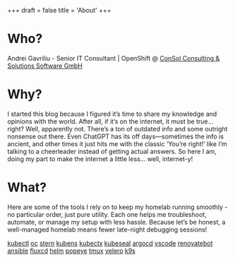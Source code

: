 +++
draft = false
title = 'About'
+++

# Who?

Andrei Gavriliu - Senior IT Consultant | OpenShift @ [ConSol Consulting & Solutions Software GmbH](https://consol.de)

# Why?

I started this blog because I figured it’s time to share my knowledge and opinions with the world. After all, if it’s on the internet, it must be true… right? Well, apparently not. There’s a ton of outdated info and some outright nonsense out there. Even ChatGPT has its off days—sometimes the info is ancient, and other times it just hits me with the classic ‘You’re right!’ like I’m talking to a cheerleader instead of getting actual answers. So here I am, doing my part to make the internet a little less… well, internet-y!

# What?

Here are some of the tools I rely on to keep my homelab running smoothly - no particular order, just pure utility. Each one helps me troubleshoot, automate, or manage my setup with less hassle. Because let’s be honest, a well-managed homelab means fewer late-night debugging sessions!

[kubectl](https://github.com/kubernetes/kubectl) [oc](https://github.com/openshift/oc) [stern](https://github.com/stern/stern) [kubens](https://github.com/ahmetb/kubectx/) [kubectx](https://github.com/ahmetb/kubectx/) [kubeseal](https://github.com/bitnami-labs/sealed-secrets) [argocd](https://github.com/argoproj/argo-cd) [vscode](https://github.com/microsoft/vscode) [renovatebot](https://github.com/renovatebot) [ansible](https://github.com/ansible/ansible) [fluxcd](https://github.com/fluxcd/flux2) [helm](https://github.com/helm/helm) [popeye](https://github.com/derailed/popeye) [tmux](https://github.com/tmux/tmux) [velero](https://github.com/vmware-tanzu/velero) [k9s](https://k9scli.io/)